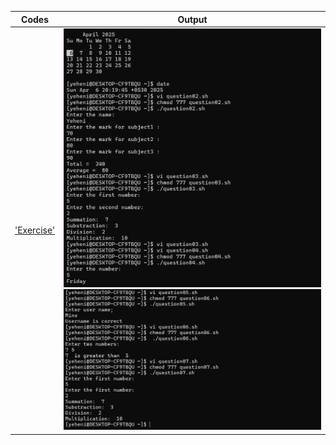 | Codes | Output |
|-------|--------|
|['Exercise'](./Codes/Exercise.txt)|![1.png](./Output/1.png)![2.png](./Output/2.png)|

